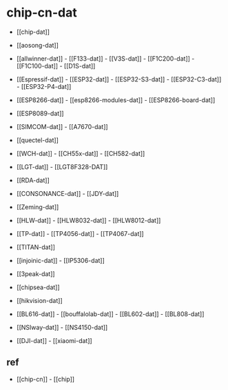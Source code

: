 
# chip-cn-dat 

- [[chip-dat]]

- [[aosong-dat]]

- [[allwinner-dat]] - [[F133-dat]] - [[V3S-dat]] - [[F1C200-dat]] - [[F1C100-dat]] - [[D1S-dat]]

- [[Espressif-dat]] - [[ESP32-dat]] - [[ESP32-S3-dat]] - [[ESP32-C3-dat]] - [[ESP32-P4-dat]]

- [[ESP8266-dat]] - [[esp8266-modules-dat]] - [[ESP8266-board-dat]]

- [[ESP8089-dat]]

- [[SIMCOM-dat]]  - [[A7670-dat]]

- [[quectel-dat]]

- [[WCH-dat]] - [[CH55x-dat]] - [[CH582-dat]]

- [[LGT-dat]] - [[LGT8F328-DAT]]

- [[RDA-dat]]

- [[CONSONANCE-dat]] - [[JDY-dat]]

- [[Zeming-dat]]

- [[HLW-dat]] - [[HLW8032-dat]] - [[HLW8012-dat]]



- [[TP-dat]] - [[TP4056-dat]] - [[TP4067-dat]]

- [[TITAN-dat]]

- [[injoinic-dat]] - [[IP5306-dat]]

- [[3peak-dat]]

- [[chipsea-dat]]

- [[hikvision-dat]]

- [[BL616-dat]] - [[bouffalolab-dat]] - [[BL602-dat]] - [[BL808-dat]]

- [[NSIway-dat]] - [[NS4150-dat]]

- [[DJI-dat]] - [[xiaomi-dat]]


## ref 

- [[chip-cn]] - [[chip]]